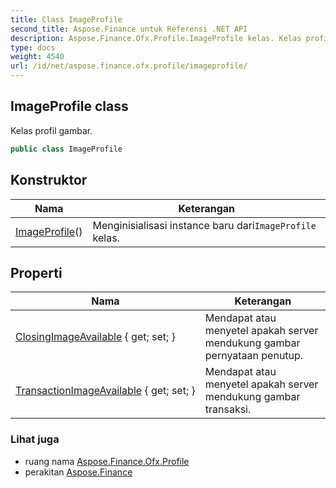 ```yaml
---
title: Class ImageProfile
second_title: Aspose.Finance untuk Referensi .NET API
description: Aspose.Finance.Ofx.Profile.ImageProfile kelas. Kelas profil gambar.
type: docs
weight: 4540
url: /id/net/aspose.finance.ofx.profile/imageprofile/
---
```

## ImageProfile class

Kelas profil gambar.

```csharp
public class ImageProfile
```

## Konstruktor

| Nama | Keterangan |
| --- | --- |
| [ImageProfile](imageprofile/)() | Menginisialisasi instance baru dari`ImageProfile` kelas. |

## Properti

| Nama | Keterangan |
| --- | --- |
| [ClosingImageAvailable](../../aspose.finance.ofx.profile/imageprofile/closingimageavailable/) { get; set; } | Mendapat atau menyetel apakah server mendukung gambar pernyataan penutup. |
| [TransactionImageAvailable](../../aspose.finance.ofx.profile/imageprofile/transactionimageavailable/) { get; set; } | Mendapat atau menyetel apakah server mendukung gambar transaksi. |

### Lihat juga

* ruang nama [Aspose.Finance.Ofx.Profile](../../aspose.finance.ofx.profile/)
* perakitan [Aspose.Finance](../../)


